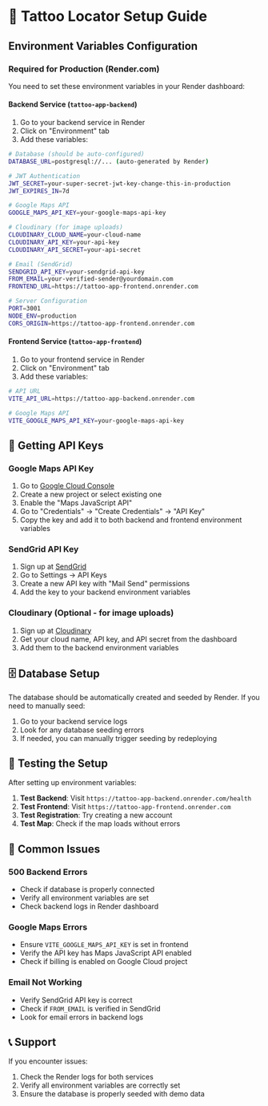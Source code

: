 # 🚀 Tattoo Locator Setup Guide

## Environment Variables Configuration

### **Required for Production (Render.com)**

You need to set these environment variables in your Render dashboard:

#### **Backend Service (`tattoo-app-backend`)**
1. Go to your backend service in Render
2. Click on "Environment" tab
3. Add these variables:

```bash
# Database (should be auto-configured)
DATABASE_URL=postgresql://... (auto-generated by Render)

# JWT Authentication
JWT_SECRET=your-super-secret-jwt-key-change-this-in-production
JWT_EXPIRES_IN=7d

# Google Maps API
GOOGLE_MAPS_API_KEY=your-google-maps-api-key

# Cloudinary (for image uploads)
CLOUDINARY_CLOUD_NAME=your-cloud-name
CLOUDINARY_API_KEY=your-api-key
CLOUDINARY_API_SECRET=your-api-secret

# Email (SendGrid)
SENDGRID_API_KEY=your-sendgrid-api-key
FROM_EMAIL=your-verified-sender@yourdomain.com
FRONTEND_URL=https://tattoo-app-frontend.onrender.com

# Server Configuration
PORT=3001
NODE_ENV=production
CORS_ORIGIN=https://tattoo-app-frontend.onrender.com
```

#### **Frontend Service (`tattoo-app-frontend`)**
1. Go to your frontend service in Render
2. Click on "Environment" tab
3. Add these variables:

```bash
# API URL
VITE_API_URL=https://tattoo-app-backend.onrender.com

# Google Maps API
VITE_GOOGLE_MAPS_API_KEY=your-google-maps-api-key
```

## 🔑 Getting API Keys

### **Google Maps API Key**
1. Go to [Google Cloud Console](https://console.cloud.google.com/)
2. Create a new project or select existing one
3. Enable the "Maps JavaScript API"
4. Go to "Credentials" → "Create Credentials" → "API Key"
5. Copy the key and add it to both backend and frontend environment variables

### **SendGrid API Key**
1. Sign up at [SendGrid](https://sendgrid.com/)
2. Go to Settings → API Keys
3. Create a new API key with "Mail Send" permissions
4. Add the key to your backend environment variables

### **Cloudinary (Optional - for image uploads)**
1. Sign up at [Cloudinary](https://cloudinary.com/)
2. Get your cloud name, API key, and API secret from the dashboard
3. Add them to the backend environment variables

## 🗄️ Database Setup

The database should be automatically created and seeded by Render. If you need to manually seed:

1. Go to your backend service logs
2. Look for any database seeding errors
3. If needed, you can manually trigger seeding by redeploying

## 🧪 Testing the Setup

After setting up environment variables:

1. **Test Backend**: Visit `https://tattoo-app-backend.onrender.com/health`
2. **Test Frontend**: Visit `https://tattoo-app-frontend.onrender.com`
3. **Test Registration**: Try creating a new account
4. **Test Map**: Check if the map loads without errors

## 🐛 Common Issues

### **500 Backend Errors**
- Check if database is properly connected
- Verify all environment variables are set
- Check backend logs in Render dashboard

### **Google Maps Errors**
- Ensure `VITE_GOOGLE_MAPS_API_KEY` is set in frontend
- Verify the API key has Maps JavaScript API enabled
- Check if billing is enabled on Google Cloud project

### **Email Not Working**
- Verify SendGrid API key is correct
- Check if `FROM_EMAIL` is verified in SendGrid
- Look for email errors in backend logs

## 📞 Support

If you encounter issues:
1. Check the Render logs for both services
2. Verify all environment variables are correctly set
3. Ensure the database is properly seeded with demo data 